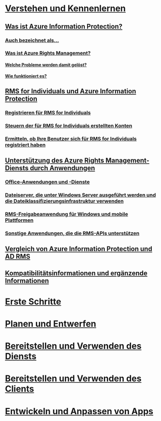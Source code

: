 # [Verstehen und Kennenlernen](what-is-information-protection.md)
## [Was ist Azure Information Protection?](what-is-information-protection.md)
### [Auch bezeichnet als...](aka.md)
### [Was ist Azure Rights Management?](what-is-azure-rms.md)
#### [Welche Probleme werden damit gelöst?](azure-rms-problems-it-solves.md)
#### [Wie funktioniert es?](how-does-it-work.md)
## [RMS for Individuals und Azure Information Protection](rms-for-individuals.md)
### [Registrieren für RMS for Individuals](rms-for-individuals-user-sign-up.md)
### [Steuern der für RMS for Individuals erstellten Konten](rms-for-individuals-take-control.md)
### [Ermitteln, ob Ihre Benutzer sich für RMS for Individuals registriert haben](rms-for-individuals-identify-sign-up.md)
## [Unterstützung des Azure Rights Management-Diensts durch Anwendungen](applications-support.md)
### [Office-Anwendungen und -Dienste](office-apps-services-support.md)
### [Dateiserver, die unter Windows Server ausgeführt werden und die Dateiklassifizierungsinfrastruktur verwenden](file-server-support.md)
### [RMS-Freigabeanwendung für Windows und mobile Plattformen](sharing-app-support.md)
### [Sonstige Anwendungen, die die RMS-APIs unterstützen](api-support.md)
## [Vergleich von Azure Information Protection und AD RMS](compare-on-premise.md)
## [Kompatibilitätsinformationen und ergänzende Informationen](compliance.md)
# [Erste Schritte](/information-protection/get-started/requirements-azure-rms)
# [Planen und Entwerfen](/information-protection/plan-design/deployment-roadmap)
# [Bereitstellen und Verwenden des Diensts](/information-protection/deploy-use/activate-service)
# [Bereitstellen und Verwenden des Clients](/information-protection/rms-client/use-client)
# [Entwickeln und Anpassen von Apps](/information-protection/develop/developers-guide)
